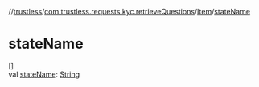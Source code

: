 //[trustless](../../../index.md)/[com.trustless.requests.kyc.retrieveQuestions](../index.md)/[Item](index.md)/[stateName](state-name.md)

# stateName

[]\
val [stateName](state-name.md): [String](https://kotlinlang.org/api/latest/jvm/stdlib/kotlin/-string/index.html)
